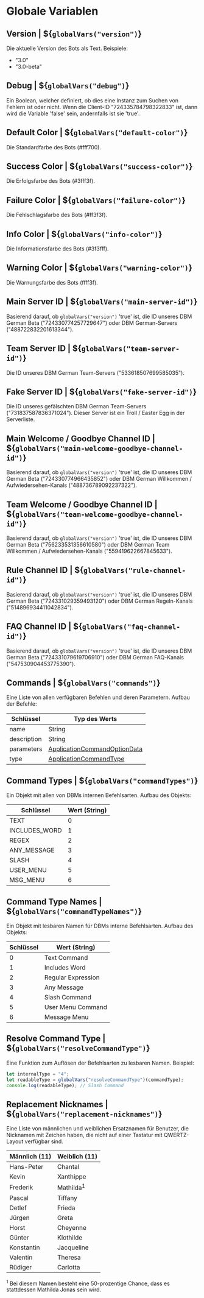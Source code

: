 # Globale Variablen


## Version | ${`globalVars("version")`}

Die aktuelle Version des Bots als Text. Beispiele:
- "3.0"
- "3.0-beta"


## Debug | ${`globalVars("debug")`}

Ein Boolean, welcher definiert, ob dies eine Instanz zum Suchen von Fehlern ist oder nicht. Wenn die Client-ID "724335784798322833" ist, dann wird die Variable 'false' sein, andernfalls ist sie 'true'.


## Default Color | ${`globalVars("default-color")`}

Die Standardfarbe des Bots (#fff700).


## Success Color | ${`globalVars("success-color")`}

Die Erfolgsfarbe des Bots (#3fff3f).


## Failure Color | ${`globalVars("failure-color")`}

Die Fehlschlagsfarbe des Bots (#ff3f3f).


## Info Color | ${`globalVars("info-color")`}

Die Informationsfarbe des Bots (#3f3fff).


## Warning Color | ${`globalVars("warning-color")`}
Die Warnungsfarbe des Bots (ffff3f).


## Main Server ID | ${`globalVars("main-server-id")`}

Basierend darauf, ob `globalVars("version")` 'true' ist, die ID unseres DBM German Beta ("724330774257729647") oder DBM German-Servers ("488722832201613344").


## Team Server ID | ${`globalVars("team-server-id")`}

Die ID unseres DBM German Team-Servers ("533618507699585035").


## Fake Server ID | ${`globalVars("fake-server-id")`}

Die ID unseres gefälschten DBM German Team-Servers ("731837587836371024"). Dieser Server ist ein Troll / Easter Egg in der Serverliste.


## Main Welcome / Goodbye Channel ID | ${`globalVars("main-welcome-goodbye-channel-id")`}

Basierend darauf, ob `globalVars("version")` 'true' ist, die ID unseres DBM German Beta ("724330774966435852") oder DBM German Willkommen / Aufwiedersehen-Kanals ("488736789092237322").


## Team Welcome / Goodbye Channel ID | ${`globalVars("team-welcome-goodbye-channel-id")`}

Basierend darauf, ob `globalVars("version")` 'true' ist, die ID unseres DBM German Beta ("756233531356610580") oder DBM German Team Willkommen / Aufwiedersehen-Kanals ("559419622667845633").


## Rule Channel ID | ${`globalVars("rule-channel-id")`}

Basierend darauf, ob `globalVars("version")` 'true' ist, die ID unseres DBM German Beta ("724331029359493120") oder DBM German Regeln-Kanals ("514896934411042834").


## FAQ Channel ID | ${`globalVars("faq-channel-id")`}

Basierend darauf, ob `globalVars("version")` 'true' ist, die ID unseres DBM German Beta ("724331079619706910") oder DBM German FAQ-Kanals ("547530904453775390").


## Commands | ${`globalVars("commands")`}

Eine Liste von allen verfügbaren Befehlen und deren Parametern. Aufbau der Befehle:

| Schlüssel             | Typ des Werts                 |
|-----------------------|-------------------------------|
| name                  | String                        |
| description           | String                        |
| parameters            | [ApplicationCommandOptionData](https://discord.js.org/#/docs/discord.js/main/typedef/ApplicationCommandOptionData)  |
| type                  | [ApplicationCommandType](https://discord-api-types.dev/api/discord-api-types-v10/enum/ApplicationCommandType)        |


## Command Types | ${`globalVars("commandTypes")`}

Ein Objekt mit allen von DBMs internen Befehlsarten. Aufbau des Objekts:

| Schlüssel             | Wert (String)         |
|-----------------------|-----------------------|
| TEXT                  | 0                     |
| INCLUDES_WORD         | 1                     |
| REGEX                 | 2                     |
| ANY_MESSAGE           | 3                     |
| SLASH                 | 4                     |
| USER_MENU             | 5                     |
| MSG_MENU              | 6                     |


## Command Type Names | ${`globalVars("commandTypeNames")`}

Ein Objekt mit lesbaren Namen für DBMs interne Befehlsarten. Aufbau des Objekts:

| Schlüssel             | Wert (String)         |
|-----------------------|-----------------------|
| 0                     | Text Command          |
| 1                     | Includes Word         |
| 2                     | Regular Expression    |
| 3                     | Any Message           |
| 4                     | Slash Command         |
| 5                     | User Menu Command     |
| 6                     | Message Menu          |


## Resolve Command Type | ${`globalVars("resolveCommandType")`}

Eine Funktion zum Auflösen der Befehlsarten zu lesbaren Namen. Beispiel:
```js
let internalType = "4";
let readableType = globalVars("resolveCommandType")(commandType);
console.log(readableType); // Slash Command
```


## Replacement Nicknames | ${`globalVars("replacement-nicknames")`}

Eine Liste von männlichen und weiblichen Ersatznamen für Benutzer, die Nicknamen mit Zeichen haben, die nicht auf einer Tastatur mit QWERTZ-Layout verfügbar sind.

| Männlich (11)         | Weiblich (11)         |
|-----------------------|-----------------------|
| Hans-Peter            | Chantal               |
| Kevin                 | Xanthippe             |
| Frederik              | Mathilda<sup>1</sup>  |
| Pascal                | Tiffany               |
| Detlef                | Frieda                |
| Jürgen                | Greta                 |
| Horst                 | Cheyenne              |
| Günter                | Klothilde             |
| Konstantin            | Jacqueline            |
| Valentin              | Theresa               |
| Rüdiger               | Carlotta              |

<sup>1</sup> Bei diesem Namen besteht eine 50-prozentige Chance, dass es stattdessen Mathilda Jonas sein wird.